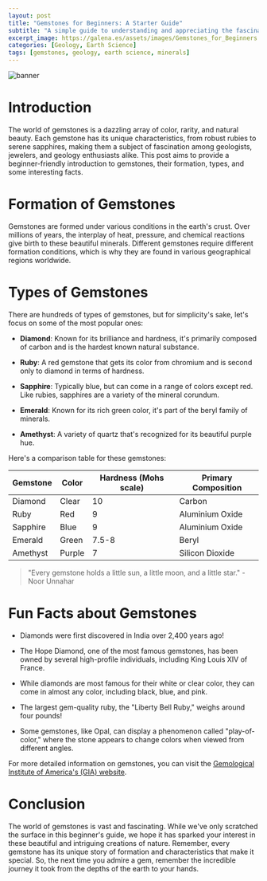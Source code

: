 ```yaml
---
layout: post
title: "Gemstones for Beginners: A Starter Guide"
subtitle: "A simple guide to understanding and appreciating the fascinating world of gemstones."
excerpt_image: https://galena.es/assets/images/Gemstones_for_Beginners.png
categories: [Geology, Earth Science]
tags: [gemstones, geology, earth science, minerals]
---
```


![banner](https://galena.es/assets/images/Gemstones_for_Beginners.png "Image providing an introductory guide to gemstones, offering a simple and accessible overview of their fascinating world, from geology to appreciation in earth sciences.")

# Introduction

The world of gemstones is a dazzling array of color, rarity, and natural beauty. Each gemstone has its unique characteristics, from robust rubies to serene sapphires, making them a subject of fascination among geologists, jewelers, and geology enthusiasts alike. This post aims to provide a beginner-friendly introduction to gemstones, their formation, types, and some interesting facts. 

# Formation of Gemstones

Gemstones are formed under various conditions in the earth's crust. Over millions of years, the interplay of heat, pressure, and chemical reactions give birth to these beautiful minerals. Different gemstones require different formation conditions, which is why they are found in various geographical regions worldwide.

# Types of Gemstones

There are hundreds of types of gemstones, but for simplicity's sake, let's focus on some of the most popular ones:

* **Diamond**: Known for its brilliance and hardness, it's primarily composed of carbon and is the hardest known natural substance.

* **Ruby**: A red gemstone that gets its color from chromium and is second only to diamond in terms of hardness.

* **Sapphire**: Typically blue, but can come in a range of colors except red. Like rubies, sapphires are a variety of the mineral corundum.

* **Emerald**: Known for its rich green color, it's part of the beryl family of minerals.

* **Amethyst**: A variety of quartz that's recognized for its beautiful purple hue.

Here's a comparison table for these gemstones:

| Gemstone | Color | Hardness (Mohs scale) | Primary Composition |
| -------- | ----- | --------------------- | ------------------- |
| Diamond  | Clear | 10                    | Carbon              |
| Ruby     | Red   | 9                     | Aluminium Oxide     |
| Sapphire | Blue  | 9                     | Aluminium Oxide     |
| Emerald  | Green | 7.5-8                 | Beryl               |
| Amethyst | Purple| 7                     | Silicon Dioxide     |

> "Every gemstone holds a little sun, a little moon, and a little star." - Noor Unnahar

# Fun Facts about Gemstones

* Diamonds were first discovered in India over 2,400 years ago!

* The Hope Diamond, one of the most famous gemstones, has been owned by several high-profile individuals, including King Louis XIV of France.

* While diamonds are most famous for their white or clear color, they can come in almost any color, including black, blue, and pink.

* The largest gem-quality ruby, the "Liberty Bell Ruby," weighs around four pounds!

* Some gemstones, like Opal, can display a phenomenon called "play-of-color," where the stone appears to change colors when viewed from different angles.

For more detailed information on gemstones, you can visit the [Gemological Institute of America's (GIA) website](https://www.gia.edu/).

# Conclusion

The world of gemstones is vast and fascinating. While we've only scratched the surface in this beginner's guide, we hope it has sparked your interest in these beautiful and intriguing creations of nature. Remember, every gemstone has its unique story of formation and characteristics that make it special. So, the next time you admire a gem, remember the incredible journey it took from the depths of the earth to your hands.